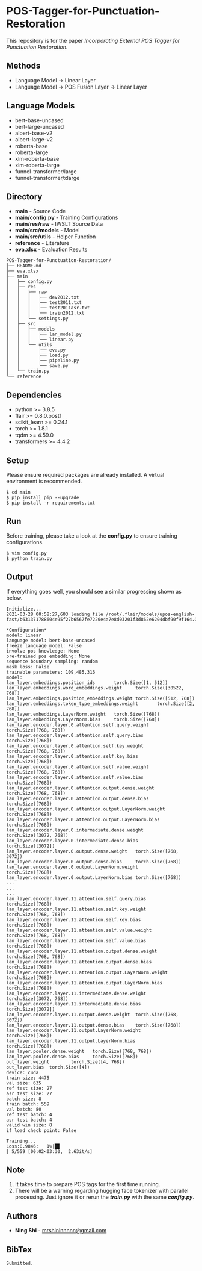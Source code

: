 # POS-Tagger-for-Punctuation-Restoration
This repository is for the paper *Incorporating External POS Tagger for Punctuation Restoration*.

## Methods
+ Language Model -> Linear Layer
+ Language Model -> POS Fusion Layer -> Linear Layer

## Language Models
+ bert-base-uncased
+ bert-large-uncased
+ albert-base-v2
+ albert-large-v2
+ roberta-base
+ roberta-large
+ xlm-roberta-base
+ xlm-roberta-large
+ funnel-transformer/large
+ funnel-transformer/xlarge

## Directory
+ **main** - Source Code
+ **main/config.py** - Training Configurations
+ **main/res/raw** - IWSLT Source Data
+ **main/src/models** - Model
+ **main/src/utils** - Helper Function
+ **reference** - Literature
+ **eva.xlsx** - Evaluation Results
```
POS-Tagger-for-Punctuation-Restoration/
├── README.md
├── eva.xlsx
├── main
│   ├── config.py
│   ├── res
│   │   ├── raw
│   │   │   ├── dev2012.txt
│   │   │   ├── test2011.txt
│   │   │   ├── test2011asr.txt
│   │   │   └── train2012.txt
│   │   └── settings.py
│   ├── src
│   │   ├── models
│   │   │   ├── lan_model.py
│   │   │   └── linear.py
│   │   └── utils
│   │       ├── eva.py
│   │       ├── load.py
│   │       ├── pipeline.py
│   │       └── save.py
│   └── train.py
└── reference
```

## Dependencies
+ python >= 3.8.5
+ flair >= 0.8.0.post1
+ scikit_learn >= 0.24.1
+ torch >= 1.8.1
+ tqdm >= 4.59.0
+ transformers >= 4.4.2


## Setup
Please ensure required packages are already installed. A virtual environment is recommended.
```
$ cd main
$ pip install pip --upgrade
$ pip install -r requirements.txt
```

## Run
Before training, please take a look at the **config.py** to ensure training configurations.
```
$ vim config.py
$ python train.py
```

## Output
If everything goes well, you should see a similar progressing shown as below.
```
Initialize...
2021-03-28 00:58:27,603 loading file /root/.flair/models/upos-english-fast/b631371788604e95f27b6567fe7220e4a7e8d03201f3d862e6204dbf90f9f164.0afb95b43b32509bf4fcc3687f7c64157d8880d08f813124c1bd371c3d8ee3f7

*Configuration*
model: linear
language model: bert-base-uncased
freeze language model: False
involve pos knowledge: None
pre-trained pos embedding: None
sequence boundary sampling: random
mask loss: False
trainable parameters: 109,485,316
model:
lan_layer.embeddings.position_ids       torch.Size([1, 512])
lan_layer.embeddings.word_embeddings.weight     torch.Size([30522, 768])
lan_layer.embeddings.position_embeddings.weight torch.Size([512, 768])
lan_layer.embeddings.token_type_embeddings.weight       torch.Size([2, 768])
lan_layer.embeddings.LayerNorm.weight   torch.Size([768])
lan_layer.embeddings.LayerNorm.bias     torch.Size([768])
lan_layer.encoder.layer.0.attention.self.query.weight   torch.Size([768, 768])
lan_layer.encoder.layer.0.attention.self.query.bias     torch.Size([768])
lan_layer.encoder.layer.0.attention.self.key.weight     torch.Size([768, 768])
lan_layer.encoder.layer.0.attention.self.key.bias       torch.Size([768])
lan_layer.encoder.layer.0.attention.self.value.weight   torch.Size([768, 768])
lan_layer.encoder.layer.0.attention.self.value.bias     torch.Size([768])
lan_layer.encoder.layer.0.attention.output.dense.weight torch.Size([768, 768])
lan_layer.encoder.layer.0.attention.output.dense.bias   torch.Size([768])
lan_layer.encoder.layer.0.attention.output.LayerNorm.weight     torch.Size([768])
lan_layer.encoder.layer.0.attention.output.LayerNorm.bias       torch.Size([768])
lan_layer.encoder.layer.0.intermediate.dense.weight     torch.Size([3072, 768])
lan_layer.encoder.layer.0.intermediate.dense.bias       torch.Size([3072])
lan_layer.encoder.layer.0.output.dense.weight   torch.Size([768, 3072])
lan_layer.encoder.layer.0.output.dense.bias     torch.Size([768])
lan_layer.encoder.layer.0.output.LayerNorm.weight       torch.Size([768])
lan_layer.encoder.layer.0.output.LayerNorm.bias torch.Size([768])
...
...
...
lan_layer.encoder.layer.11.attention.self.query.bias    torch.Size([768])
lan_layer.encoder.layer.11.attention.self.key.weight    torch.Size([768, 768])
lan_layer.encoder.layer.11.attention.self.key.bias      torch.Size([768])
lan_layer.encoder.layer.11.attention.self.value.weight  torch.Size([768, 768])
lan_layer.encoder.layer.11.attention.self.value.bias    torch.Size([768])
lan_layer.encoder.layer.11.attention.output.dense.weight        torch.Size([768, 768])
lan_layer.encoder.layer.11.attention.output.dense.bias  torch.Size([768])
lan_layer.encoder.layer.11.attention.output.LayerNorm.weight    torch.Size([768])
lan_layer.encoder.layer.11.attention.output.LayerNorm.bias      torch.Size([768])
lan_layer.encoder.layer.11.intermediate.dense.weight    torch.Size([3072, 768])
lan_layer.encoder.layer.11.intermediate.dense.bias      torch.Size([3072])
lan_layer.encoder.layer.11.output.dense.weight  torch.Size([768, 3072])
lan_layer.encoder.layer.11.output.dense.bias    torch.Size([768])
lan_layer.encoder.layer.11.output.LayerNorm.weight      torch.Size([768])
lan_layer.encoder.layer.11.output.LayerNorm.bias        torch.Size([768])
lan_layer.pooler.dense.weight   torch.Size([768, 768])
lan_layer.pooler.dense.bias     torch.Size([768])
out_layer.weight        torch.Size([4, 768])
out_layer.bias  torch.Size([4])
device: cuda
train size: 4475
val size: 635
ref test size: 27
asr test size: 27
batch size: 8
train batch: 559
val batch: 80
ref test batch: 4
asr test batch: 4
valid win size: 8
if load check point: False

Training...
Loss:0.9846:   1%|█▊                                                                                                                                                                                                    | 5/559 [00:02<03:30,  2.63it/s]
```
## Note
1. It takes time to prepare POS tags for the first time running.
2. There will be a warning regarding hugging face tokenizer with parallel processing. Just ignore it or rerun the ***train.py*** with the same ***config.py***.

## Authors
* **Ning Shi** - mrshininnnnn@gmail.com

## BibTex
```
Submitted.
```
